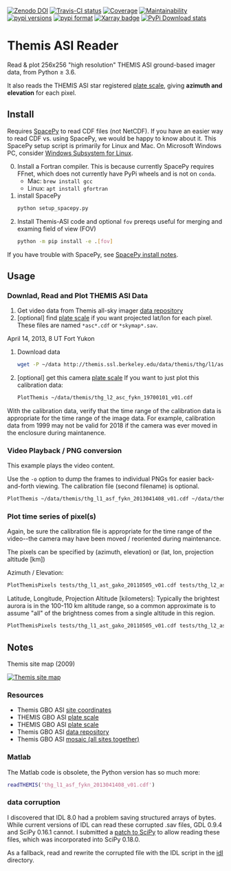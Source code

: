 [![Zenodo DOI](https://zenodo.org/badge/DOI/10.5281/zenodo.215309.svg)](https://doi.org/10.5281/zenodo.215309)
[![Travis-CI status](https://travis-ci.org/scivision/themisasi.svg)](https://travis-ci.org/scivision/themisasi)
[![Coverage](https://coveralls.io/repos/github/scivision/themisasi/badge.svg?branch=master)](https://coveralls.io/github/scivision/themisasi?branch=master)
[![Maintainability](https://api.codeclimate.com/v1/badges/d1da43f5a03c6e7456ef/maintainability)](https://codeclimate.com/github/scivision/themisasi/maintainability)
[![pypi versions](https://img.shields.io/pypi/pyversions/themisasi.svg)](https://pypi.python.org/pypi/themisasi)
[![pypi format](https://img.shields.io/pypi/format/themisasi.svg)](https://pypi.python.org/pypi/themisasi)
[![Xarray badge](https://img.shields.io/badge/powered%20by-xarray-orange.svg?style=flat)](http://xarray.pydata.org/en/stable/why-xarray.html)
[![PyPi Download stats](http://pepy.tech/badge/themisasi)](http://pepy.tech/project/themisasi)


# Themis ASI Reader


Read & plot 256x256 "high resolution" THEMIS ASI ground-based imager data, from Python &ge; 3.6.

It also reads the THEMIS ASI star registered
[plate scale](http://data.phys.ucalgary.ca/sort_by_project/THEMIS/asi/skymaps/new_style/),
giving **azimuth and elevation** for each pixel.

## Install

Requires
[SpacePy](https://scivision.co/installing-spacepy-with-anaconda-python-3/)
to read CDF files (not NetCDF).
If you have an easier way to read CDF vs. using SpacePy, we would be happy to know about it.
This SpacePy setup script is primarily for Linux and Mac.
On Microsoft Windows PC, consider 
[Windows Subsystem for Linux](https://www.scivision.co/install-windows-subsystem-for-linux/).

0. Install a Fortran compiler. This is because currently SpacePy requires FFnet, which does not currently have PyPi wheels and is not on `conda`.
   * Mac: `brew install gcc`
   * Linux: `apt install gfortran`
1. install SpacePy
   ```sh
   python setup_spacepy.py
   ```
2. Install Themis-ASI code and optional `fov` prereqs useful for merging and examing field of view (FOV)
   ```sh
   python -m pip install -e .[fov]
   ```

If you have trouble with SpacePy, see
[SpacePy install notes](https://scivision.co/installing-spacepy-with-anaconda-python-3/).

## Usage

### Downlad, Read and Plot THEMIS ASI Data

1. Get video data from Themis all-sky imager [data repository](http://themis.ssl.berkeley.edu/data/themis/thg/l1/asi/)
2. [optional] find [plate scale](http://themis.ssl.berkeley.edu/themisdata/thg/l2/asi/cal/) if you want projected lat/lon for each pixel.
   These files are named `*asc*.cdf` or `*skymap*.sav`.

April 14, 2013, 8 UT Fort Yukon

1. Download data
   ```sh
   wget -P ~/data http://themis.ssl.berkeley.edu/data/themis/thg/l1/asi/fykn/2013/04/thg_l1_asf_fykn_2013041408_v01.cdf
   ```
2. [optional] get this camera [plate scale](http://themis.ssl.berkeley.edu/themisdata/thg/l2/asi/cal/thg_l2_asc_fykn_19700101_v01.cdf)
   If you want to just plot this calibration data:
   ```sh
   PlotThemis ~/data/themis/thg_l2_asc_fykn_19700101_v01.cdf
   ```
   
With the calibration data, verify that the time range of the calibration data is appropriate for the time range of the image data.
For example, calibration data from 1999 may not be valid for 2018 if the camera was ever moved in the enclosure during maintanence.


### Video Playback / PNG conversion

This example plays the video content.

Use the `-o` option to dump the frames to individual PNGs for easier back-and-forth viewing.
The calibration file (second filename) is optional.
```sh
PlotThemis ~/data/themis/thg_l1_asf_fykn_2013041408_v01.cdf ~/data/themis/thg_l2_asc_fykn_19700101_v01.cdf
```

### Plot time series of pixel(s)
Again, be sure the calibration file is appropriate for the time range of the video--the camera may have been moved / reoriented during maintenance.

The pixels can be specified by (azimuth, elevation) or (lat, lon, projection altitude [km])

Azimuth / Elevation:
```sh
PlotThemisPixels tests/thg_l1_ast_gako_20110505_v01.cdf tests/thg_l2_asc_fykn_19700101_v01.cdf -az 65 70 -el 48 68
```

Latitude, Longitude, Projection Altitude [kilometers]:
Typically the brightest aurora is in the 100-110 km altitude range, so a common approximate is to assume "all" of the brightness comes from a single altitude in this region.
```sh
PlotThemisPixels tests/thg_l1_ast_gako_20110505_v01.cdf tests/thg_l2_asc_fykn_19700101_v01.cdf -lla 65 -145 100.
```

## Notes

Themis site map (2009)

[![Themis site map](http://themis.ssl.berkeley.edu/data/themis/events/THEMIS_GBO_Station_Map-2009-01.gif)](http://themis.ssl.berkeley.edu/gbo/display.py?)


### Resources

-   Themis GBO ASI
    [site coordinates](http://themis.ssl.berkeley.edu/images/ASI/THEMIS_ASI_Station_List_Nov_2011.xls)
-   THEMIS GBO ASI
    [plate scale](http://data.phys.ucalgary.ca/sort_by_project/THEMIS/asi/skymaps/new_style/)
-   THEMIS GBO ASI
    [plate scale](http://themis.ssl.berkeley.edu/themisdata/thg/l2/asi/cal/)
-   Themis GBO ASI
    [data repository](http://themis.ssl.berkeley.edu/data/themis/thg/l1/asi/)
-   Themis GBO ASI
    [mosaic (all sites together)](http://themis.ssl.berkeley.edu/gbo/display.py?)



### Matlab

The Matlab code is obsolete, the Python version has so much more:
```matlab
readTHEMIS('thg_l1_asf_fykn_2013041408_v01.cdf')
```
### data corruption

I discovered that IDL 8.0 had a problem saving structured arrays of bytes.
While current versions of IDL can read these corrupted .sav files, GDL 0.9.4 and SciPy 0.16.1 cannot.
I submitted a
[patch to SciPy](https://github.com/scipy/scipy/pull/5801)
to allow reading these files, which was incorporated into SciPy 0.18.0.

As a fallback, read and rewrite the corrupted file with the IDL script in the
[idl](idl/)
directory.
